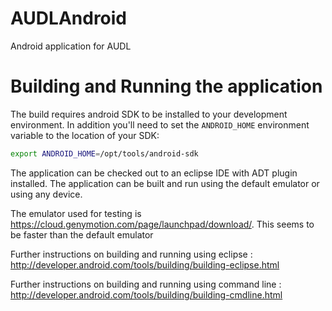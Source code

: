 AUDLAndroid
===========

Android application for AUDL


Building and Running the application
===================================

The build requires android SDK to be installed to your development environment.  In addition you'll need to set the `ANDROID_HOME` environment variable to the location of your SDK:

```bash
export ANDROID_HOME=/opt/tools/android-sdk
```

The application can be checked out to an eclipse IDE with ADT plugin installed. The application can be built and run using the default emulator or using any device.

The emulator used for testing is https://cloud.genymotion.com/page/launchpad/download/. This seems to be faster than the default emulator

Further instructions on building and running using eclipse : 
http://developer.android.com/tools/building/building-eclipse.html

Further instructions on building and running using command line :
http://developer.android.com/tools/building/building-cmdline.html

